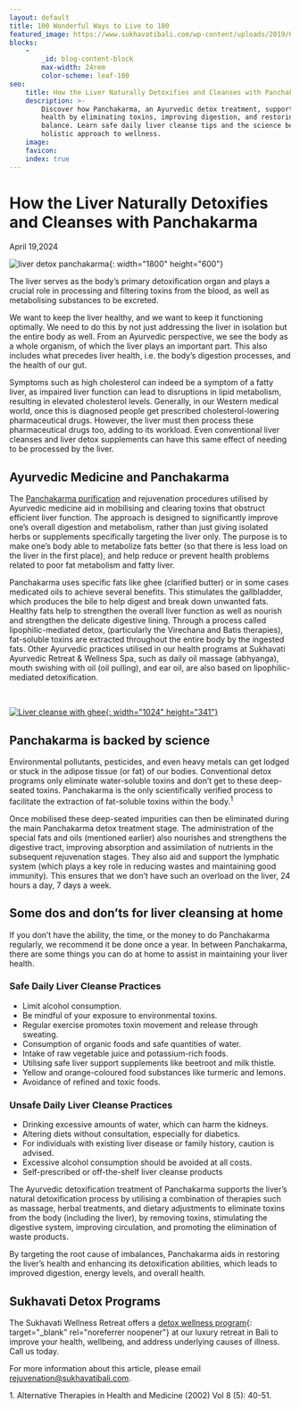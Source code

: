 ```yaml
---
layout: default
title: 100 Wonderful Ways to Live to 100
featured_image: https://www.sukhavatibali.com/wp-content/uploads/2019/01/100-ways-to-be-healthy-1462836494-medium.jpg
blocks:
    -
        _id: blog-content-block
        max-width: 24rem
        color-scheme: leaf-100
seo:
    title: How the Liver Naturally Detoxifies and Cleanses with Panchakarma
    description: >-
        Discover how Panchakarma, an Ayurvedic detox treatment, supports liver
        health by eliminating toxins, improving digestion, and restoring
        balance. Learn safe daily liver cleanse tips and the science behind this
        holistic approach to wellness.
    image:
    favicon:
    index: true
---
```

# How the Liver Naturally Detoxifies and Cleanses with Panchakarma

April 19,2024

![liver detox panchakarma](https://www.sukhavatibali.com/wp-content/uploads/2024/04/Ayurvedic-Medicine-Panchakarma.jpg){: width="1800" height="600"}

The liver serves as the body’s primary detoxification organ and plays a crucial role in processing and filtering toxins from the blood, as well as metabolising substances to be excreted.

We want to keep the liver healthy, and we want to keep it functioning optimally. We need to do this by not just addressing the liver in isolation but the entire body as well. From an Ayurvedic perspective, we see the body as a whole organism, of which the liver plays an important part. This also includes what precedes liver health, i.e. the body’s digestion processes, and the health of our gut.

Symptoms such as high cholesterol can indeed be a symptom of a fatty liver, as impaired liver function can lead to disruptions in lipid metabolism, resulting in elevated cholesterol levels. Generally, in our Western medical world, once this is diagnosed people get prescribed cholesterol-lowering pharmaceutical drugs. However, the liver must then process these pharmaceutical drugs too, adding to its workload. Even conventional liver cleanses and liver detox supplements can have this same effect of needing to be processed by the liver.

## **Ayurvedic Medicine and Panchakarma**

The [Panchakarma purification](https://www.sukhavatibali.com/the-ancient-art-of-rejuvenation-panchakarma/) and rejuvenation procedures utilised by Ayurvedic medicine aid in mobilising and clearing toxins that obstruct efficient liver function. The approach is designed to significantly improve one’s overall digestion and metabolism, rather than just giving isolated herbs or supplements specifically targeting the liver only. The purpose is to make one’s body able to metabolize fats better (so that there is less load on the liver in the first place), and help reduce or prevent health problems related to poor fat metabolism and fatty liver.

Panchakarma uses specific fats like ghee (clarified butter) or in some cases medicated oils to achieve several benefits. This stimulates the gallbladder, which produces the bile to help digest and break down unwanted fats. Healthy fats help to strengthen the overall liver function as well as nourish and strengthen the delicate digestive lining. Through a process called lipophilic-mediated detox, (particularly the Virechana and Batis therapies), fat-soluble toxins are extracted throughout the entire body by the ingested fats. Other Ayurvedic practices utilised in our health programs at Sukhavati Ayurvedic Retreat & Wellness Spa, such as daily oil massage (abhyanga), mouth swishing with oil (oil pulling), and ear oil, are also based on lipophilic-mediated detoxification.

&nbsp;

[![Liver cleanse with ghee](https://www.sukhavatibali.com/wp-content/uploads/2024/04/liver-cleanse-ghee-1024x341.jpg){: width="1024" height="341"}](https://www.sukhavatibali.com/wp-content/uploads/2024/04/liver-cleanse-ghee.jpg)

## **Panchakarma is backed by science**

Environmental pollutants, pesticides, and even heavy metals can get lodged or stuck in the adipose tissue (or fat) of our bodies. Conventional detox programs only eliminate water-soluble toxins and don’t get to these deep-seated toxins. Panchakarma is the only scientifically verified process to facilitate the extraction of fat-soluble toxins within the body.<sup>1</sup>

Once mobilised these deep-seated impurities can then be eliminated during the main Panchakarma detox treatment stage. The administration of the special fats and oils (mentioned earlier) also nourishes and strengthens the digestive tract, improving absorption and assimilation of nutrients in the subsequent rejuvenation stages. They also aid and support the lymphatic system (which plays a key role in reducing wastes and maintaining good immunity). This ensures that we don’t have such an overload on the liver, 24 hours a day, 7 days a week.

## **Some dos and don’ts for liver cleansing at home**

If you don’t have the ability, the time, or the money to do Panchakarma regularly, we recommend it be done once a year. In between Panchakarma, there are some things you can do at home to assist in maintaining your liver health.

### Safe Daily Liver Cleanse Practices

* Limit alcohol consumption.
* Be mindful of your exposure to environmental toxins.
* Regular exercise promotes toxin movement and release through sweating.
* Consumption of organic foods and safe quantities of water.
* Intake of raw vegetable juice and potassium-rich foods.
* Utilising safe liver support supplements like beetroot and milk thistle.
* Yellow and orange-coloured food substances like turmeric and lemons.
* Avoidance of refined and toxic foods.

### Unsafe Daily Liver Cleanse Practices

* Drinking excessive amounts of water, which can harm the kidneys.
* Altering diets without consultation, especially for diabetics.
* For individuals with existing liver disease or family history, caution is advised.
* Excessive alcohol consumption should be avoided at all costs.
* Self-prescribed or off-the-shelf liver cleanse products

The Ayurvedic detoxification treatment of Panchakarma supports the liver’s natural detoxification process by utilising a combination of therapies such as massage, herbal treatments, and dietary adjustments to eliminate toxins from the body (including the liver), by removing toxins, stimulating the digestive system, improving circulation, and promoting the elimination of waste products.

By targeting the root cause of imbalances, Panchakarma aids in restoring the liver’s health and enhancing its detoxification abilities, which leads to improved digestion, energy levels, and overall health.

## **Sukhavati Detox Programs**

The Sukhavati Wellness Retreat offers a [detox wellness program](https://www.sukhavatibali.com/detox-wellness-program/){: target="_blank" rel="noreferrer noopener"} at our luxury retreat in Bali to improve your health, wellbeing, and address underlying causes of illness. Call us today.

For more information about this article, please email [rejuvenation@sukhavatibali.com](mailto:rejuvenation@sukhavatibali.com).

1\. Alternative Therapies in Health and Medicine (2002) Vol 8 (5): 40-51.